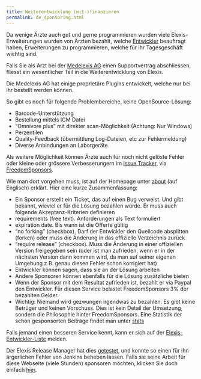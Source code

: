 ```yaml
---
title: Weiterentwicklung (mit-)finanzieren
permalink: de_sponsoring.html
---
```


Da wenige Ärzte auch gut und gerne programmieren wurden viele
Elexis-Erweiterungen wurden von Ärzten bezahlt, welche
[Entwickler](de_support.html) beauftragt haben, Erweiterungen zu
programmieren, welche für ihr Tagesgeschäft wichtig sind.

Falls Sie als Arzt bei der [Medelexis AG](http://www.medelexis.ch/)
einen Supportvertrag abschliessen, fliesst ein wesentlicher Teil in die
Weiterentwicklung von Elexis.

Die Medelexis AG hat einige proprietäre Plugins entwickelt, welche nur
bei ihr bestellt werden können.

So gibt es noch für folgende Problembereiche, keine OpenSource-Lösung:
* Barcode-Unterstützung
* Bestellung mittels IGM Datei
* “Omnivore plus” mit direkter scan-Möglichkeit (Achtung: Nur Windows)
* Perzentilen
* Quality-Feedback (übermittlung Log-Dateien, etc zur Fehlermeldung)
* Diverse Anbindungen an Laborgeräte

Als weitere Möglichkeit können Ärzte auch für noch nicht gelöste Fehler
oder kleine oder grössere Verbesserungern im [Issue
Tracker](https://github.com/elexis/elexis/issues), via
[FreedomSponsors](http://www.freedomsponsors.org/).

Wie man dort vorgehen muss, ist auf der Homepage unter
[about](http://blog.freedomsponsors.org/about/) (auf Englisch) erklärt.
Hier eine kurze Zusammenfassung:
* Ein Sponsor erstellt ein Ticket, das auf einen Bug verweist. Und gibt
bekannt, wieviel er für die Lösung bezahlen würde. Er muss auch folgende
Akzeptanz-Kriterien definieren
* requirements (free text). Anforderungen als Text formuliert
* expiration date. Bis wann ist die Offerte gültig
* “no forking” (checkbox). Darf der Entwickler den Quellcode
absplitten (forken) oder muss die Änderung in das offizielle Verzeichnis
zurück
* “require release” (checkbox). Muss die Änderung in einer
offiziellen Version freigegeben sein (oder ist man zufrieden, wenn er in
der nächsten Version dann kommen wird, da man auf seiner eigenen
Umgebung z.B. genau diesen Fehler schon korrigiert hat)
* Entwickler können sagen, dass sie an der Lösung arbeiten
* Andere Sponsoren können ebenfalls für die Lösung zusätzliche bieten
* Wenn der Sponsor mit dem Resultat zufrieden ist, bezahlt er via
Paypal den Entwickler. Für diesen Service belastet FreedomSponsors 3%
der bezahlten Gelder.
* Wichtig: Niemand wird gezwungen irgendwas zu bezahlen. Es gibt keine
Betrüger und keinen Vorschuss. Dies ist kein Detail der Umsetzung,
sondern die Philosophie hinter FreedomSponsors.
Eine Statistik der schon gesponsorten Beiträge findet man unter
[stats](http://www.freedomsponsors.org/core/stats/)

Falls jemand einen besseren Service kennt, kann er sich auf der
[Elexis-Entwickler-Liste](https://sourceforge.net/mailarchive/forum.php?forum_name=elexis-develop)
melden.

Der Elexis Release Manager hat dies
[getestet](http://www.freedomsponsors.org/core/issue/92/64-bit-javalangoutofmemoryerror-permgen-space),
und konnte so einen für ihn ärgerlichen Fehler von Jenkins beheben
lassen. Falls sie seine Arbeit für diese Webseite (viele Stunden)
sponsoren möchten, klicken Sie doch einfach
[hier](http://www.freedomsponsors.org/core/issue/sponsor?trackerURL=https://github.com/elexis/elexis/issues/1).

